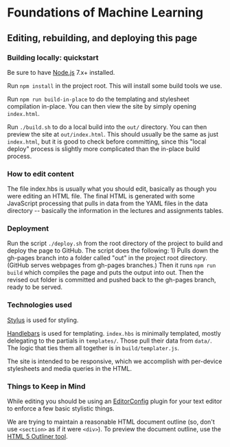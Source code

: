 #  Foundations of Machine Learning

## Editing, rebuilding, and deploying this page

### Building locally: quickstart

Be sure to have [Node.js](https://iojs.org/) 7.x+ installed.

Run `npm install` in the project root. This will install some build tools we use.

Run `npm run build-in-place` to do the templating and stylesheet compilation in-place. You can then view the site by simply opening `index.html`.

Run `./build.sh` to do a local build into the `out/` directory. You can then preview the site at `out/index.html`. This should usually be the same as just `index.html`, but it is good to check before committing, since this "local deploy" process is slightly more complicated than the in-place build process.

### How to edit content
The file index.hbs is usually what you should edit, basically as though you were editing an HTML file. The final HTML is generated with some JavaScript processing that pulls in data from the YAML files in the data directory -- basically the information in the lectures and assignments tables. 

### Deployment
Run the script `./deploy.sh` from the root directory of the project to build and deploy the page to GitHub.  The script does the following: 1) Pulls down the gh-pages branch into a folder called "out" in the project root directory. (GitHub serves webpages from gh-pages branches.) Then it runs `npm run build` which compiles the page and puts the output into out. Then the revised out folder is committed and pushed back to the gh-pages branch, ready to be served.

### Technologies used

[Stylus](https://learnboost.github.io/stylus/) is used for styling.

[Handlebars](http://handlebarsjs.com/) is used for templating. `index.hbs` is minimally templated, mostly delegating to the partials in `templates/`. Those pull their data from `data/`. The logic that ties them all together is in `build/templater.js`.

The site is intended to be responsive, which we accomplish with per-device stylesheets and media queries in the HTML.

### Things to Keep in Mind

While editing you should be using an [EditorConfig](http://editorconfig.org/) plugin for your text editor to enforce a few basic stylistic things.

We are trying to maintain a reasonable HTML document outline (so, don't use `<section>` as if it were `<div>`). To preview the document outline, use the [HTML 5 Outliner tool](https://gsnedders.html5.org/outliner/).
